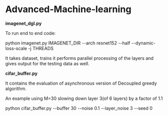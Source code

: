 # Advanced-Machine-learning

**imagenet_dgl.py**

To run end to end code:

python imagenet.py IMAGENET_DIR --arch resnet152 --half --dynamic-loss-scale -j THREADS

It takes dataset, trains it performs parallel processing of the layers and gives output for the testing data as well.


**cifar_buffer.py**

It contains the evaluation of asynchronous version of Decoupled greedy algorithm.

An example using M=30 slowing down layer 3(of 6 layers) by a factor of 1.1

python cifar_buffer.py --buffer 30 --noise 0.1 --layer_noise 3 --seed 0
